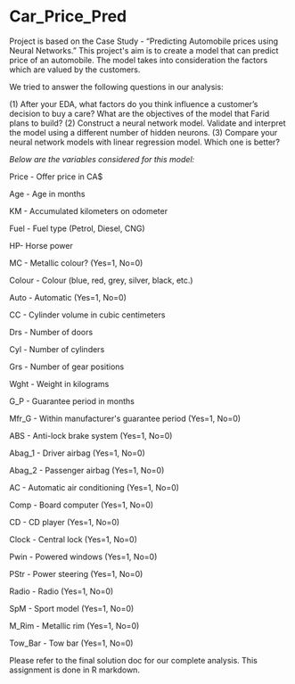 # Car_Price_Pred

Project is based on the Case Study - “Predicting Automobile prices using Neural Networks.”
This project's aim is to create a model that can predict price of an automobile. The model takes into consideration the factors which are valued by the customers. 

We tried to answer the following questions in our analysis:

(1) After your EDA, what factors do you think influence a customer’s decision to buy a care? What are the objectives of the model that Farid plans to build?
(2) Construct a neural network model. Validate and interpret the model using a different number of hidden neurons.
(3) Compare your neural network models with linear regression model. Which one is better?


*Below are the variables considered for this model:*

Price	- Offer price in CA$

Age	- Age in months

KM	- Accumulated kilometers on odometer

Fuel -	Fuel type (Petrol, Diesel, CNG)

HP- 	Horse power

MC	- Metallic colour? (Yes=1, No=0)

Colour -	Colour (blue, red, grey, silver, black, etc.)

Auto	- Automatic (Yes=1, No=0)

CC	- Cylinder volume in cubic centimeters
 
Drs	- Number of doors

Cyl	- Number of cylinders

Grs	- Number of gear positions

Wght	- Weight in kilograms

G_P	- Guarantee period in months

Mfr_G	- Within manufacturer's guarantee period (Yes=1, No=0)

ABS	- Anti-lock brake system (Yes=1, No=0)

Abag_1	- Driver airbag (Yes=1, No=0)

Abag_2	- Passenger airbag (Yes=1, No=0)

AC	- Automatic air conditioning (Yes=1, No=0)

Comp	- Board computer (Yes=1, No=0)

CD	- CD player (Yes=1, No=0)

Clock -	Central lock (Yes=1, No=0)

Pwin	- Powered windows (Yes=1, No=0)

PStr	- Power steering (Yes=1, No=0)

Radio	- Radio (Yes=1, No=0)

SpM	- Sport model (Yes=1, No=0)

M_Rim	- Metallic rim (Yes=1, No=0)

Tow_Bar	- Tow bar (Yes=1, No=0)

Please refer to the final solution doc for our complete analysis. This assignment is done in R markdown.
